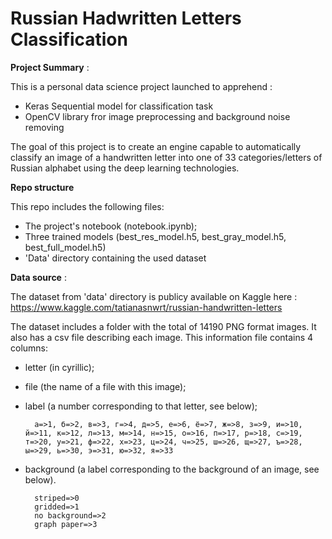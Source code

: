 # Russian Hadwritten Letters Classification 

**Project Summary** :   

This is a personal data science project launched to apprehend : 
- Keras Sequential model for classification task
- OpenCV library fror image preprocessing and background noise removing

The goal of this project is to create an engine capable to automatically classify an image of a handwritten letter into one of 33 categories/letters of Russian alphabet using the deep learning technologies.

**Repo structure**

This repo includes the following files:

- The project's notebook (notebook.ipynb);
- Three trained models  (best_res_model.h5, best_gray_model.h5, best_full_model.h5)
- 'Data' directory containing the used dataset

**Data source** :    

The dataset from 'data' directory is publicy available on Kaggle here : 
https://www.kaggle.com/tatianasnwrt/russian-handwritten-letters

The dataset includes a folder with the total of 14190 PNG format images. It also has a csv file describing each image. This information file contains 4 columns:

- letter (in cyrillic);
- file (the name of a file with this image);
- label (a number corresponding to that letter, see below);

        а=>1, б=>2, в=>3, г=>4, д=>5, е=>6, ё=>7, ж=>8, з=>9, и=>10, й=>11, к=>12, л=>13, м=>14, н=>15, о=>16, п=>17, р=>18, с=>19, т=>20, у=>21, ф=>22, х=>23, ц=>24, ч=>25, ш=>26, щ=>27, ъ=>28, ы=>29, ь=>30, э=>31, ю=>32, я=>33

- background (a label corresponding to the background of an image, see below).

        striped=>0
        gridded=>1
        no background=>2
        graph paper=>3
